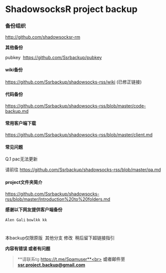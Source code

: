 <h1>ShadowsocksR project backup</h1>

### 备份组织

 http://github.com/shadowsocksr-rm

**其他备份**

pubkey  https://github.com/Ssrbackup/pubkey

#### wiki备份

https://github.com/Ssrbackup/shadowsocks-rss/wiki  (已修正链接)

#### 代码备份

https://github.com/Ssrbackup/shadowsocks-rss/blob/master/code-backup.md

#### 常用客户端下载

https://github.com/Ssrbackup/shadowsocks-rss/blob/master/client.md

#### 常见问题

Q.1 pac无法更新

请前往 https://github.com/Ssrbackup/shadowsocks-rss/blob/master/qa.md


#### project文件夹简介

https://github.com/Ssrbackup/shadowsocks-rss/blob/master/Introduction%20to%20folders.md

**感谢以下网友提供客户端备份**

```Alen Gali``` ```bowlkk kk```	
<h1></h1>

本backup仅限原版  其他分支 修改  稍后留下超链接指引

**内容有错误 或者有问题**
>**请联系tg https://t.me/Spamuser**<br>
**或者邮件至 ssr.project.backup@gmail.com**
